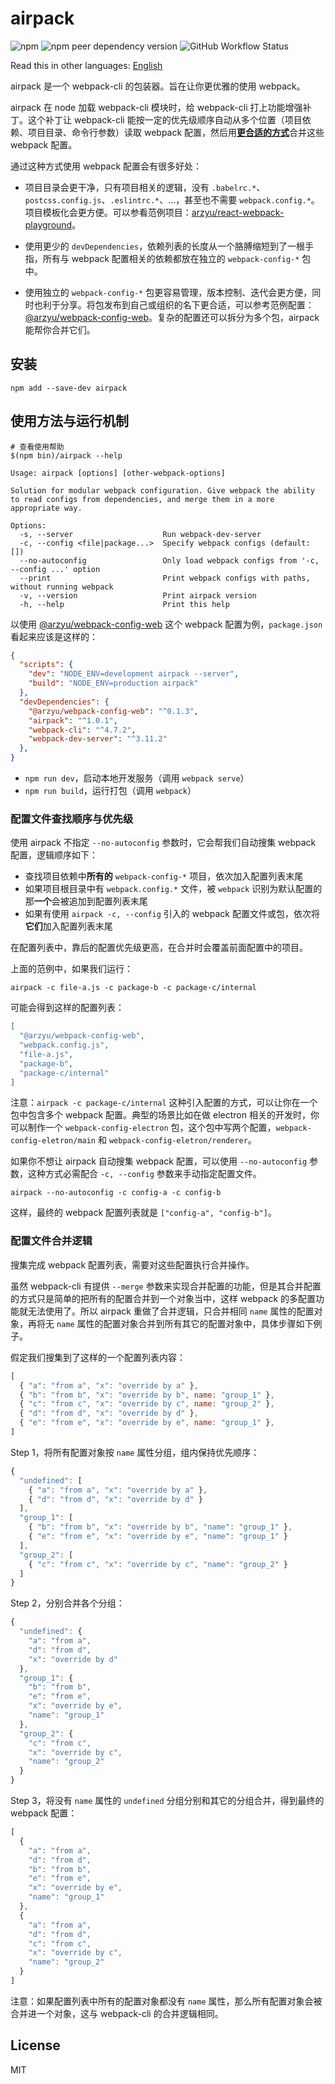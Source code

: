 # airpack

![npm](https://img.shields.io/npm/v/airpack) ![npm peer dependency version](https://img.shields.io/npm/dependency-version/airpack/peer/webpack-cli) ![GitHub Workflow Status](https://img.shields.io/github/workflow/status/arzyu/airpack/Build)

Read this in other languages: [English](https://github.com/arzyu/airpack/blob/main/README.en.md)

airpack 是一个 webpack-cli 的包装器。旨在让你更优雅的使用 webpack。

airpack 在 node 加载 webpack-cli 模块时，给 webpack-cli 打上功能增强补丁。这个补丁让 webpack-cli 能按一定的优先级顺序自动从多个位置（项目依赖、项目目录、命令行参数）读取 webpack 配置，然后用[**更合适的方式**](#配置文件合并逻辑)合并这些 webpack 配置。

通过这种方式使用 webpack 配置会有很多好处：

 * 项目目录会更干净，只有项目相关的逻辑，没有 `.babelrc.*`、`postcss.config.js`、`.eslintrc.*`、…，甚至也不需要 `webpack.config.*`。项目模板化会更方便。可以参看范例项目：[arzyu/react-webpack-playground](https://github.com/arzyu/react-webpack-playground)。

 * 使用更少的 `devDependencies`，依赖列表的长度从一个胳膊缩短到了一根手指，所有与 webpack 配置相关的依赖都放在独立的 `webpack-config-*` 包中。

 * 使用独立的 `webpack-config-*` 包更容易管理，版本控制、迭代会更方便，同时也利于分享。将包发布到自己或组织的名下更合适，可以参考范例配置：[@arzyu/webpack-config-web](https://github.com/arzyu/webpack-config-web)。复杂的配置还可以拆分为多个包，airpack 能帮你合并它们。

## 安装

```shell
npm add --save-dev airpack
```

## 使用方法与运行机制

```shell
# 查看使用帮助
$(npm bin)/airpack --help
```
```
Usage: airpack [options] [other-webpack-options]

Solution for modular webpack configuration. Give webpack the ability to read configs from dependencies, and merge them in a more appropriate way.

Options:
  -s, --server                    Run webpack-dev-server
  -c, --config <file|package...>  Specify webpack configs (default: [])
  --no-autoconfig                 Only load webpack configs from '-c, --config ...' option
  --print                         Print webpack configs with paths, without running webpack
  -v, --version                   Print airpack version
  -h, --help                      Print this help
```

以使用 [@arzyu/webpack-config-web](https://github.com/arzyu/webpack-config-web) 这个 webpack 配置为例，`package.json` 看起来应该是这样的：

```json
{
  "scripts": {
    "dev": "NODE_ENV=development airpack --server",
    "build": "NODE_ENV=production airpack"
  },
  "devDependencies": {
    "@arzyu/webpack-config-web": "^0.1.3",
    "airpack": "^1.0.1",
    "webpack-cli": "^4.7.2",
    "webpack-dev-server": "^3.11.2"
  },
}
```

* `npm run dev`，启动本地开发服务（调用 `webpack serve`）
* `npm run build`，运行打包（调用 `webpack`）

### 配置文件查找顺序与优先级

使用 airpack 不指定 `--no-autoconfig` 参数时，它会帮我们自动搜集 webpack 配置，逻辑顺序如下：

 * 查找项目依赖中**所有的** `webpack-config-*` 项目，依次加入配置列表末尾
 * 如果项目根目录中有 `webpack.config.*` 文件，被 `webpack` 识别为默认配置的那**一个**会被追加到配置列表末尾
 * 如果有使用 `airpack -c, --config` 引入的 webpack 配置文件或包，依次将**它们**加入配置列表末尾

在配置列表中，靠后的配置优先级更高，在合并时会覆盖前面配置中的项目。

上面的范例中，如果我们运行：

```shell
airpack -c file-a.js -c package-b -c package-c/internal
```

可能会得到这样的配置列表：

```json
[
  "@arzyu/webpack-config-web",
  "webpack.config.js",
  "file-a.js",
  "package-b",
  "package-c/internal"
]
```

注意：`airpack -c package-c/internal` 这种引入配置的方式，可以让你在一个包中包含多个 webpack 配置。典型的场景比如在做 electron 相关的开发时，你可以制作一个 `webpack-config-electron` 包，这个包中写两个配置，`webpack-config-eletron/main` 和 `webpack-config-eletron/renderer`。

如果你不想让 airpack 自动搜集 webpack 配置，可以使用 `--no-autoconfig` 参数，这种方式必需配合 `-c, --config` 参数来手动指定配置文件。

```shell
airpack --no-autoconfig -c config-a -c config-b
```

这样，最终的 webpack 配置列表就是 `["config-a", "config-b"]`。

### 配置文件合并逻辑

搜集完成 webpack 配置列表，需要对这些配置执行合并操作。

虽然 webpack-cli 有提供 `--merge` 参数来实现合并配置的功能，但是其合并配置的方式只是简单的把所有的配置合并到一个对象当中，这样 webpack 的多配置功能就无法使用了。所以 airpack 重做了合并逻辑，只合并相同 `name` 属性的配置对象，再将无 `name` 属性的配置对象合并到所有其它的配置对象中，具体步骤如下例子。

假定我们搜集到了这样的一个配置列表内容：

```js
[
  { "a": "from a", "x": "override by a" },
  { "b": "from b", "x": "override by b", name: "group_1" },
  { "c": "from c", "x": "override by c", name: "group_2" },
  { "d": "from d", "x": "override by d" },
  { "e": "from e", "x": "override by e", name: "group_1" },
]
```

Step 1，将所有配置对象按 `name` 属性分组，组内保持优先顺序：

```js
{
  "undefined": [
    { "a": "from a", "x": "override by a" },
    { "d": "from d", "x": "override by d" }
  ],
  "group_1": [
    { "b": "from b", "x": "override by b", "name": "group_1" },
    { "e": "from e", "x": "override by e", "name": "group_1" }
  ],
  "group_2": [
    { "c": "from c", "x": "override by c", "name": "group_2" }
  ]
}
```

Step 2，分别合并各个分组：

```js
{
  "undefined": {
    "a": "from a",
    "d": "from d",
    "x": "override by d"
  },
  "group_1": {
    "b": "from b",
    "e": "from e",
    "x": "override by e",
    "name": "group_1"
  },
  "group_2": {
    "c": "from c",
    "x": "override by c",
    "name": "group_2"
  }
}
```

Step 3，将没有 `name` 属性的 `undefined` 分组分别和其它的分组合并，得到最终的 webpack 配置：

```js
[
  {
    "a": "from a",
    "d": "from d",
    "b": "from b",
    "e": "from e",
    "x": "override by e",
    "name": "group_1"
  },
  {
    "a": "from a",
    "d": "from d",
    "c": "from c",
    "x": "override by c",
    "name": "group_2"
  }
]
```

注意：如果配置列表中所有的配置对象都没有 `name` 属性，那么所有配置对象会被合并进一个对象，这与 webpack-cli 的合并逻辑相同。

## License

MIT
